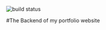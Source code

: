 ![build status](https://travis-ci.org/CreativePhilip/portfolio-backend.svg?branch=master)

#The Backend of my portfolio website

